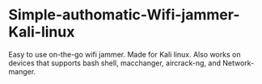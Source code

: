 # Simple-authomatic-Wifi-jammer-Kali-linux
Easy to use on-the-go wifi jammer.
Made for Kali linux.
Also works on devices that supports bash shell, macchanger, aircrack-ng, and Network-manger.

